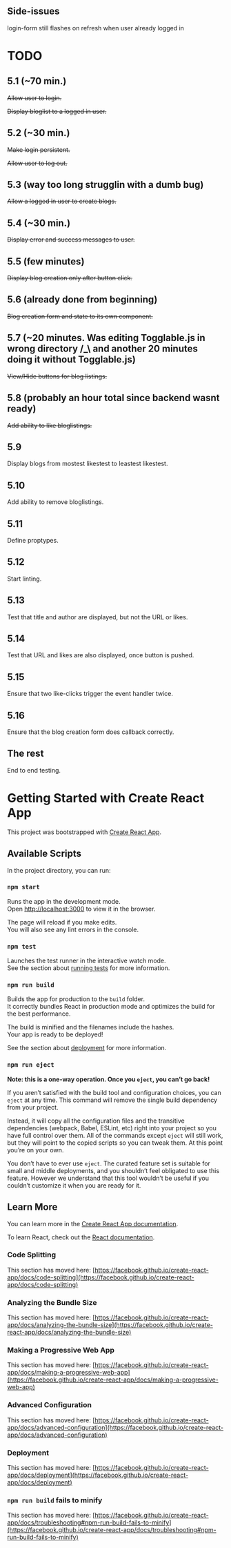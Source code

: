 ## Side-issues

login-form still flashes on refresh when user already logged in

# TODO

## 5.1 (~70 min.)

~~Allow user to login.~~ 

~~Display bloglist to a logged in user.~~

## 5.2 (~30 min.)

~~Make login persistent.~~

~~Allow user to log out.~~

## 5.3 (way too long strugglin with a dumb bug)

~~Allow a logged in user to create blogs.~~

## 5.4 (~30 min.)

~~Display error and success messages to user.~~

## 5.5 (few minutes)

~~Display blog creation only after button click.~~

## 5.6 (already done from beginning)

~~Blog creation form and state to its own component.~~

## 5.7 (~20 minutes. Was editing Togglable.js in wrong directory /_\ and another 20 minutes doing it without Togglable.js)

~~View/Hide buttons for blog listings.~~

## 5.8 (probably an hour total since backend wasnt ready)

~~Add ability to like bloglistings.~~

## 5.9

Display blogs from mostest likestest to leastest likestest.

## 5.10

Add ability to remove bloglistings.

## 5.11

Define proptypes.

## 5.12

Start linting.

## 5.13

Test that title and author are displayed, but not the URL or likes.

## 5.14

Test that URL and likes are also displayed, once button is pushed.

## 5.15

Ensure that two like-clicks trigger the event handler twice.

## 5.16

Ensure that the blog creation form does callback correctly.

## The rest

End to end testing.


# Getting Started with Create React App

This project was bootstrapped with [Create React App](https://github.com/facebook/create-react-app).

## Available Scripts

In the project directory, you can run:

### `npm start`

Runs the app in the development mode.\
Open [http://localhost:3000](http://localhost:3000) to view it in the browser.

The page will reload if you make edits.\
You will also see any lint errors in the console.

### `npm test`

Launches the test runner in the interactive watch mode.\
See the section about [running tests](https://facebook.github.io/create-react-app/docs/running-tests) for more information.

### `npm run build`

Builds the app for production to the `build` folder.\
It correctly bundles React in production mode and optimizes the build for the best performance.

The build is minified and the filenames include the hashes.\
Your app is ready to be deployed!

See the section about [deployment](https://facebook.github.io/create-react-app/docs/deployment) for more information.

### `npm run eject`

**Note: this is a one-way operation. Once you `eject`, you can’t go back!**

If you aren’t satisfied with the build tool and configuration choices, you can `eject` at any time. This command will remove the single build dependency from your project.

Instead, it will copy all the configuration files and the transitive dependencies (webpack, Babel, ESLint, etc) right into your project so you have full control over them. All of the commands except `eject` will still work, but they will point to the copied scripts so you can tweak them. At this point you’re on your own.

You don’t have to ever use `eject`. The curated feature set is suitable for small and middle deployments, and you shouldn’t feel obligated to use this feature. However we understand that this tool wouldn’t be useful if you couldn’t customize it when you are ready for it.

## Learn More

You can learn more in the [Create React App documentation](https://facebook.github.io/create-react-app/docs/getting-started).

To learn React, check out the [React documentation](https://reactjs.org/).

### Code Splitting

This section has moved here: [https://facebook.github.io/create-react-app/docs/code-splitting](https://facebook.github.io/create-react-app/docs/code-splitting)

### Analyzing the Bundle Size

This section has moved here: [https://facebook.github.io/create-react-app/docs/analyzing-the-bundle-size](https://facebook.github.io/create-react-app/docs/analyzing-the-bundle-size)

### Making a Progressive Web App

This section has moved here: [https://facebook.github.io/create-react-app/docs/making-a-progressive-web-app](https://facebook.github.io/create-react-app/docs/making-a-progressive-web-app)

### Advanced Configuration

This section has moved here: [https://facebook.github.io/create-react-app/docs/advanced-configuration](https://facebook.github.io/create-react-app/docs/advanced-configuration)

### Deployment

This section has moved here: [https://facebook.github.io/create-react-app/docs/deployment](https://facebook.github.io/create-react-app/docs/deployment)

### `npm run build` fails to minify

This section has moved here: [https://facebook.github.io/create-react-app/docs/troubleshooting#npm-run-build-fails-to-minify](https://facebook.github.io/create-react-app/docs/troubleshooting#npm-run-build-fails-to-minify)
